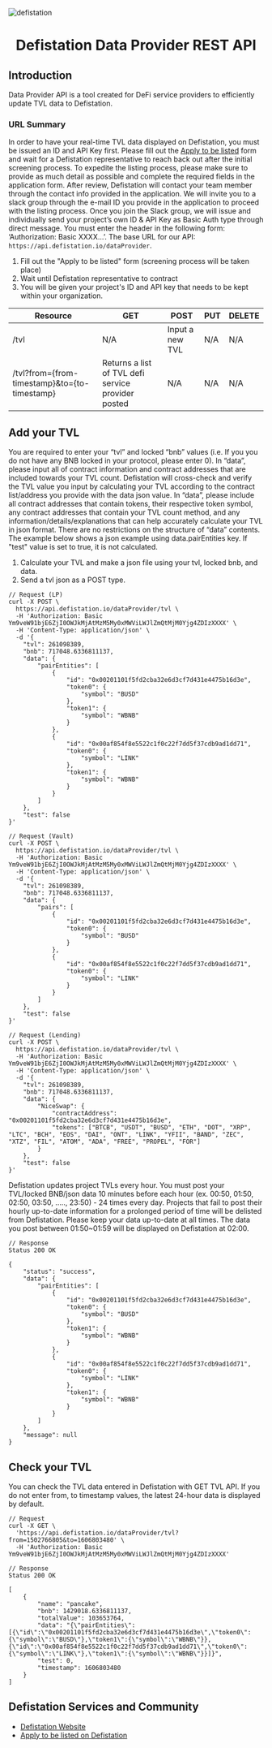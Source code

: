 ![defistation](https://user-images.githubusercontent.com/34641838/100820703-2248d480-3492-11eb-8ac5-69149d08f4dd.png)
<h1 align="center">
    Defistation Data Provider REST API
</h1>

## Introduction

Data Provider API is a tool created for DeFi service providers to efficiently update TVL data to Defistation.

### URL Summary

In order to have your real-time TVL data displayed on Defistation, you must be issued an ID and API Key first. Please fill out the [Apply to be listed](https://forms.gle/SUPc87JiR8Nt4FMp7) form and wait for a Defistation representative to reach back out after the initial screening process.
To expedite the listing process, please make sure to provide as much detail as possible and complete the required fields in the application form.
After review, Defistation will contact your team member through the contact info provided in the application. We will invite you to a slack group through the e-mail ID you provide in the application to proceed with the listing process.
Once you join the Slack group, we will issue and individually send your project’s own ID & API Key as Basic Auth type through direct message.
You must enter the header in the following form: ‘Authorization: Basic XXXX…’.
The base URL for our API: `https://api.defistation.io/dataProvider`. 

1. Fill out the "Apply to be listed" form (screening process will be taken place)
2. Wait until Defistation representative to contract
3. You will be given your project's ID and API key that needs to be kept within your organization.

| Resource                                              | GET                                                 | POST                                  | PUT                               | DELETE                                      |
| ----------------------------------------------------- | --------------------------------- | --------------------------------- | --------------------------------- | --------------------------------- |
| /tvl                                         | N/A                                                | Input a new TVL | N/A                               | N/A                                         |
| /tvl?from={from-timestamp}&to={to-timestamp} | Returns a list of TVL defi service provider posted | N/A             | N/A                               | N/A                                         |

## Add your TVL

You are required to enter your “tvl” and locked “bnb” values (i.e. If you you do not have any BNB locked in your protocol, please enter 0). In “data”, please input all of contract information and contract addresses that are included towards your TVL count. Defistation will cross-check and verify the TVL value you input by calculating your TVL according to the contract list/address you provide with the data json value.
In “data”, please include all contract addresses that contain tokens, their respective token symbol, any contract addresses that contain your TVL count method, and any information/details/explanations that can help accurately calculate your TVL in json format.
There are no restrictions on the structure of “data” contents. The example below shows a json example using data.pairEntities key.
 If "test" value is set to true, it is not calculated.

1. Calculate your TVL and make a json file using your tvl, locked bnb, and data.
2. Send a tvl json as a POST type.

```
// Request (LP)
curl -X POST \
  https://api.defistation.io/dataProvider/tvl \
  -H 'Authorization: Basic Ym9veW91bjE6ZjI0OWJkMjAtMzM5My0xMWViLWJlZmQtMjM0Yjg4ZDIzXXXX' \
  -H 'Content-Type: application/json' \
  -d '{
    "tvl": 261098389,
    "bnb": 717048.6336811137,
    "data": {
        "pairEntities": [
            {
                "id": "0x00201101f5fd2cba32e6d3cf7d431e4475b16d3e",
                "token0": {
                    "symbol": "BUSD"
                },
                "token1": {
                    "symbol": "WBNB"
                }
            },
            {
                "id": "0x00af854f8e5522c1f0c22f7dd5f37cdb9ad1dd71",
                "token0": {
                    "symbol": "LINK"
                },
                "token1": {
                    "symbol": "WBNB"
                }
            }
        ]
    },
    "test": false
}'

// Request (Vault)
curl -X POST \
  https://api.defistation.io/dataProvider/tvl \
  -H 'Authorization: Basic Ym9veW91bjE6ZjI0OWJkMjAtMzM5My0xMWViLWJlZmQtMjM0Yjg4ZDIzXXXX' \
  -H 'Content-Type: application/json' \
  -d '{
    "tvl": 261098389,
    "bnb": 717048.6336811137,
    "data": {
        "pairs": [
            {
                "id": "0x00201101f5fd2cba32e6d3cf7d431e4475b16d3e",
                "token0": {
                    "symbol": "BUSD"
                }
            },
            {
                "id": "0x00af854f8e5522c1f0c22f7dd5f37cdb9ad1dd71",
                "token0": {
                    "symbol": "LINK"
                }
            }
        ]
    },
    "test": false
}'

// Request (Lending)
curl -X POST \
  https://api.defistation.io/dataProvider/tvl \
  -H 'Authorization: Basic Ym9veW91bjE6ZjI0OWJkMjAtMzM5My0xMWViLWJlZmQtMjM0Yjg4ZDIzXXXX' \
  -H 'Content-Type: application/json' \
  -d '{
    "tvl": 261098389,
    "bnb": 717048.6336811137,
    "data": {
        "NiceSwap": {
            "contractAddress": "0x00201101f5fd2cba32e6d3cf7d431e4475b16d3e",
            "tokens": ["BTCB", "USDT", "BUSD", "ETH", "DOT", "XRP", "LTC", "BCH", "EOS", "DAI", "ONT", "LINK", "YFII", "BAND", "ZEC", "XTZ", "FIL", "ATOM", "ADA", "FREE", "PROPEL", "FOR"]
        }
    },
    "test": false
}'
```

Defistation updates project TVLs every hour. You must post your TVL/locked BNB/json data 10 minutes before each hour (ex. 00:50, 01:50, 02:50, 03:50, ….., 23:50) - 24 times every day.
Projects that fail to post their hourly up-to-date information for a prolonged period of time will be delisted from Defistation. Please keep your data up-to-date at all times.
The data you post between 01:50~01:59 will be displayed on Defistation at 02:00.

```
// Response
Status 200 OK

{
    "status": "success",
    "data": {
        "pairEntities": [
            {
                "id": "0x00201101f5fd2cba32e6d3cf7d431e4475b16d3e",
                "token0": {
                    "symbol": "BUSD"
                },
                "token1": {
                    "symbol": "WBNB"
                }
            },
            {
                "id": "0x00af854f8e5522c1f0c22f7dd5f37cdb9ad1dd71",
                "token0": {
                    "symbol": "LINK"
                },
                "token1": {
                    "symbol": "WBNB"
                }
            }
        ]
    },
    "message": null
}
```

## Check your TVL

You can check the TVL data entered in Defistation with GET TVL API. If you do not enter from, to timestamp values, the latest 24-hour data is displayed by default.

```
// Request
curl -X GET \
  'https://api.defistation.io/dataProvider/tvl?from=1502766805&to=1606803480' \
  -H 'Authorization: Basic Ym9veW91bjE6ZjI0OWJkMjAtMzM5My0xMWViLWJlZmQtMjM0Yjg4ZDIzXXXX'
```

```
// Response
Status 200 OK

[
    {
        "name": "pancake",
        "bnb": 1429018.6336811137,
        "totalValue": 103653764,
        "data": "{\"pairEntities\":[{\"id\":\"0x00201101f5fd2cba32e6d3cf7d431e4475b16d3e\",\"token0\":{\"symbol\":\"BUSD\"},\"token1\":{\"symbol\":\"WBNB\"}},{\"id\":\"0x00af854f8e5522c1f0c22f7dd5f37cdb9ad1dd71\",\"token0\":{\"symbol\":\"LINK\"},\"token1\":{\"symbol\":\"WBNB\"}}]}",
        "test": 0,
        "timestamp": 1606803480
    }
]
```

## Defistation Services and Community

- [Defistation Website](https://www.defistation.io/)
- [Apply to be listed on Defistation](https://docs.google.com/forms/d/e/1FAIpQLSderGL_rQr3SV6DC0b-wKfAHm3CTUabGktIjxUOctv_gscxfQ/viewform)
